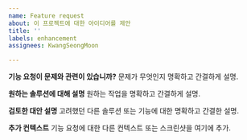 ```yaml
---
name: Feature request
about: 이 프로젝트에 대한 아이디어를 제안
title: ''
labels: enhancement
assignees: KwangSeongMoon

---
```


**기능 요청이 문제와 관련이 있습니까?**
문제가 무엇인지 명확하고 간결하게 설명.

**원하는 솔루션에 대해 설명**
원하는 작업을 명확하고 간결하게 설명.

**검토한 대안 설명**
고려했던 다른 솔루션 또는 기능에 대한 명확하고 간결한 설명.

**추가 컨텍스트**
기능 요청에 대한 다른 컨텍스트 또는 스크린샷을 여기에 추가.
